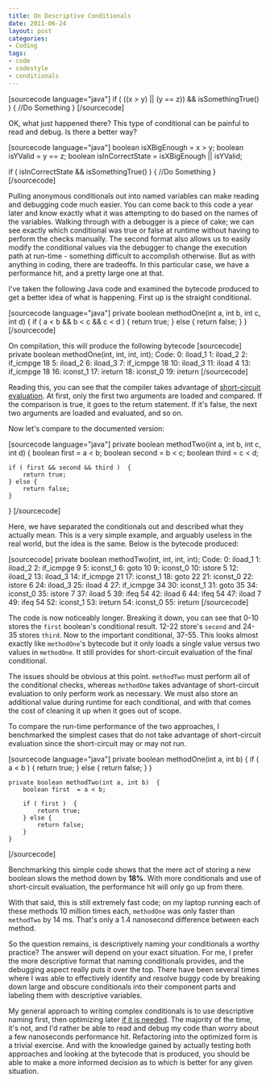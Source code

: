 ```yaml
---
title: On Descriptive Conditionals
date: 2011-06-24
layout: post
categories:
- Coding
tags:
- code
- codestyle
- conditionals
---
```


[sourcecode language="java"]
if ( ((x > y) || (y == z)) && isSomethingTrue() )  {
    //Do Something
}
[/sourcecode]

OK, what just happened there? This type of conditional can be painful to read and debug. Is there a better way?

[sourcecode language="java"]
boolean isXBigEnough = x > y;
boolean isYValid     = y == z;
boolean isInCorrectState = isXBigEnough || isYValid;

if ( isInCorrectState && isSomethingTrue() )  {
    //Do Something
}
[/sourcecode]

Pulling anonymous conditionals out into named variables can make reading and debugging code much easier. You can come back to this code a year later and know exactly what it was attempting to do based on the names of the variables. Walking through with a debugger is a piece of cake; we can see exactly which conditional was true or false at runtime without having to perform the checks manually. The second format also allows us to easily modify the conditional values via the debugger to change the execution path at run-time - something difficult to accomplish otherwise. But as with anything in coding, there are tradeoffs. In this particular case, we have a performance hit, and a pretty large one at that.

I've taken the following Java code and examined the bytecode produced to get a better idea of what is happening. First up is the straight conditional.

[sourcecode language="java"]
private boolean methodOne(int a, int b, int c, int d)  {
    if ( a < b && b < c && c < d )  {
        return true;
    } else {
        return false;
    }
}
[/sourcecode]

On compilation, this will produce the following bytecode
[sourcecode]
private boolean methodOne(int, int, int, int);
  Code:
   0:	iload_1
   1:	iload_2
   2:	if_icmpge	18
   5:	iload_2
   6:	iload_3
   7:	if_icmpge	18
   10:	iload_3
   11:	iload	4
   13:	if_icmpge	18
   16:	iconst_1
   17:	ireturn
   18:	iconst_0
   19:	ireturn
[/sourcecode]

Reading this, you can see that the compiler takes advantage of <a href="http://en.wikipedia.org/wiki/Short-circuit_evaluation" title="short-circuit evaluation" target="_blank">short-circuit evaluation</a>. At first, only the first two arguments are loaded and compared. If the comparison is true, it goes to the return statement. If it's false, the next two arguments are loaded and evaluated, and so on.

Now let's compare to the documented version:

[sourcecode language="java"]
private boolean methodTwo(int a, int b, int c, int d)  {
    boolean first  = a < b;
    boolean second = b < c;
    boolean third  = c < d;

    if ( first && second && third )  {
        return true;
    } else {
        return false;
    }
}
[/sourcecode]

Here, we have separated the conditionals out and described what they actually mean. This is a very simple example, and arguably useless in the real world, but the idea is the same. Below is the bytecode produced:

[sourcecode]
private boolean methodTwo(int, int, int, int);
  Code:
   0:	iload_1
   1:	iload_2
   2:	if_icmpge	9
   5:	iconst_1
   6:	goto	10
   9:	iconst_0
   10:	istore	5
   12:	iload_2
   13:	iload_3
   14:	if_icmpge	21
   17:	iconst_1
   18:	goto	22
   21:	iconst_0
   22:	istore	6
   24:	iload_3
   25:	iload	4
   27:	if_icmpge	34
   30:	iconst_1
   31:	goto	35
   34:	iconst_0
   35:	istore	7
   37:	iload	5
   39:	ifeq	54
   42:	iload	6
   44:	ifeq	54
   47:	iload	7
   49:	ifeq	54
   52:	iconst_1
   53:	ireturn
   54:	iconst_0
   55:	ireturn
[/sourcecode]

The code is now noticeably longer. Breaking it down, you can see that 0-10 stores the <code>first</code> boolean's conditional result. 12-22 store's <code>second</code> and 24-35 stores <code>third</code>. Now to the important conditional, 37-55. This looks almost exactly like <code>methodOne</code>'s bytecode but it only loads a single value versus two values in <code>methodOne</code>. It still provides for short-circuit evaluation of the final conditional.

The issues should be obvious at this point. <code>methodTwo</code> must perform all of the conditional checks, whereas <code>methodOne</code> takes advantage of short-circuit evaluation to only perform work as necessary. We must also store an additional value during runtime for each conditional, and with that comes the cost of cleaning it up when it goes out of scope.

To compare the run-time performance of the two approaches, I benchmarked the simplest cases that do not take advantage of short-circuit evaluation since the short-circuit may or may not run.

[sourcecode language="java"]
    private boolean methodOne(int a, int b)  {
        if ( a < b )  {
            return true;
        } else {
            return false;
        }
    }
    
    private boolean methodTwo(int a, int b)  {
        boolean first  = a < b;
    
        if ( first )  {
            return true;
        } else {
            return false;
        }
    }
[/sourcecode]

Benchmarking this simple code shows that the mere act of storing a new boolean slows the method down by <b>18%</b>. With more conditionals and use of short-circuit evaluation, the performance hit will only go up from there.

With that said, this is still extremely fast code; on my laptop running each of these methods 10 million times each, <code>methodOne</code> was only faster than <code>methodTwo</code> by 14 ms. That's only a 1.4 nanosecond difference between each method.

So the question remains, is descriptively naming your conditionals a worthy practice? The answer will depend on your exact situation. For me, I prefer the more descriptive format that naming conditionals provides, and the debugging aspect really puts it over the top. There have been several times where I was able to effectively identify and resolve buggy code by breaking down large and obscure conditionals into their component parts and labeling them with descriptive variables. 

My general approach to writing complex conditionals is to use descriptive naming first, then optimizing later <a href="http://c2.com/cgi/wiki?PrematureOptimization" target="_blank">if it is needed</a>. The majority of the time, it's not, and I'd rather be able to read and debug my code than worry about a few nanoseconds performance hit. Refactoring into the optimized form is a trivial exercise. And with the knowledge gained by actually testing both approaches and looking at the bytecode that is produced, you should be able to make a more informed decision as to which is better for any given situation.